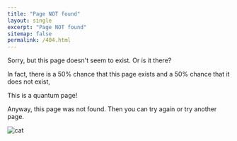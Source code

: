 ```yaml
---
title: "Page NOT found"
layout: single
excerpt: "Page NOT found"
sitemap: false
permalink: /404.html
---
```


Sorry, but this page doesn't seem to exist. Or is it there?

In fact, there is a 50% chance that this page exists and a 50% chance that it does not exist,

This is a quantum page!


Anyway, this page was not found. Then you can try again or try another page.


<img src="{{ site.url }}{{ site.baseurl }}/images/andre.png" alt="cat">

<div id="text"></div>
<div id="imagem"></div>


<script>
var y = Math.floor((Math.random() * 2) + 1);
var greet;
var img1 = document.createElement("img");

if (y == 1) {
  greet = "The page exists!";
  img1 src = "/images/andre.png";
} else  {
  greet = "The page does not exists!";
  img1 src = "/images/andre.png";
}
</script>


<script>
document.getElementById("text").innerHTML = greet;
document.getElementById("imagem").innerHTML = img1;

</script>
